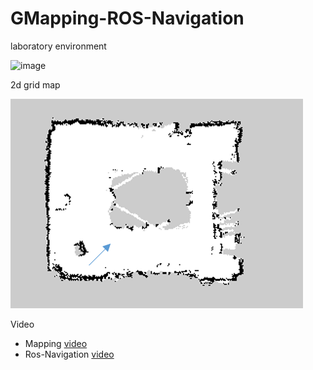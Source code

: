 # GMapping-ROS-Navigation

laboratory environment

![image](https://github.com/Todd-Qi/GMapping-ROS-Navigation/blob/master/map/lab-map.png)

2d grid map

![image](https://github.com/Todd-Qi/GMapping-ROS-Navigation/blob/master/map/lab-2d-grid-map.png)



Video

+ Mapping [video]()
+ Ros-Navigation [video]()